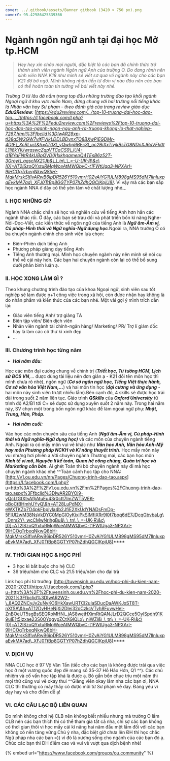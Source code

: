 ```yaml
---
cover: ../.gitbook/assets/Banner gitbook (3420 × 750 px).png
coverY: 95.42986425339366
---
```


# Ngành ngôn ngữ anh tại đại học Mở tp.HCM

> _Hey hey xin chào mọi người, đặc biệt là các bạn đã chính thức trở thành sinh viên ngành Ngôn ngữ Anh của trường O. Do đang rảnh nên sinh viên NNA K18 như mình sẽ viết sơ qua về ngành này cho các bạn K21 đỡ bỡ ngỡ. Mình không nhận tiền từ đơn vị nào đâu nên các bạn có thể hoàn toàn tin tưởng về bài viết này nhé._

_Trường O từ lâu đã nằm trong top đầu những trường đào tạo khối ngành Ngoại ngữ ở khu vực miền Nam, đứng chung với hai trường nổi tiếng khác là Nhân văn hay Sư phạm - theo đánh giá của trang review giáo dục **Edu2Review**:_ [_https://edu2review.com/.../top-10-truong-dai-hoc-dao-tao..._](https://l.facebook.com/l.php?u=https%3A%2F%2Fedu2review.com%2Freviews%2Ftop-10-truong-dai-hoc-dao-tao-nganh-ngon-ngu-anh-ra-truong-khong-lo-that-nghiep-7267.html%3Ffbclid%3DIwAR28xp-tl38a5W2GW7vIfFVIkLDDLBDynxTO8BXwPiEGDMr-4DtF\_XcRLuc\&h=AT0X\_yQwhpRBEc3\_oc2BiXxTivjkBsTG8NDnXJ6aVFk0tL1Ij8kYIUwraswcZqpVTCaCS9\_lU4-d1BYqFNtR4kUBpQVD0j1xkhqamepQ4TEsB6z52T-3Groyt\_qqscNX21Jb&\_\_tn\_\_=-U-UK-R\&c\[0]=AT2lSzoQYxtuRMqWceAtMWQbvC-t1FWtUga3-NPXArI-9lHCOgTrbeqNkwQ8bH-MqkMrskSlflvARwB6ipDR526Y510vmrH0ZvAiYG1ULM898gMS95dM7IlnIuxpaEvkMA7ad\_XFJ0TtBp8GGTYP07hZdhQGClKpjU8)_. Vì vậy mà các bạn sắp học ngành NNA ở đây có thể yên tâm về chất lượng nhé._

### **I. HỌC NHỮNG GÌ?**

Ngành NNA chắc chắn sẽ học và nghiên cứu về tiếng Anh hơn hẳn các ngành khác rồi. Ở đây, các bạn sẽ trau dồi và phát triển bốn kĩ năng Nghe-Nói-Đọc-Viết, các kiến thức về ngôn ngữ của tiếng Anh là _**Ngữ âm-Âm vị, Cú pháp-Hình thái và Ngữ nghĩa-Ngữ dụng học**_.Ngoài ra, NNA trường O có ba chuyên ngành chính cho sinh viên lựa chọn:

* Biên-Phiên dịch tiếng Anh
* Phương pháp giảng dạy tiếng Anh
* Tiếng Anh thương mại. Mình học chuyên ngành này nên mình sẽ nói cụ thể về cái này hơn. Các bạn hai chuyên ngành còn lại có thể bổ sung dưới phần bình luận ạ.

### **II. HỌC XONG LÀM GÌ ?**

Theo khung chương trình đào tạo của khoa Ngoại ngữ, sinh viên sau tốt nghiệp sẽ làm được n+1 công việc trong xã hội, còn được nhận hay không là do nhân phẩm và kiến thức của các bạn nhé. Một vài gợi ý mình trích dẫn lại:

* Giáo viên tiếng Anh/ trợ giảng TA
* Biên tập viên/ Biên dịch viên
* Nhân viên ngành tài chính-ngân hàng/ Marketing/ PR/ Trợ lí giám đốc hay là làm các cô thư kí xinh đẹp
* ...

### **III. Chương trình học từng năm**

* _**Hai năm đầu:**_

Học các môn đại cương chung về chính trị (_**Triết học, Tư tưởng HCM, Lịch sử ĐCS VN**_,... được dùng tài liệu nên đơn giản ạ - K21 đổi tên môn học thì mình chưa rõ nhé), ngôn ngữ (_**Cơ sở ngôn ngữ học, Tiếng Việt thực hành, Cơ sở văn hóa Việt Nam,...**_) và hai môn tin học (_**đại cương và ứng dụng**_ - hai môn này sinh viên trượt nhiều lắm).Bên cạnh đó, 4 skills sẽ được học trải dài trong suốt 2 năm liên tục. Giáo trình _**QSkills**_ của _**Oxford University**_ từ trình độ A2/B1 tới C+ sẽ được sử dụng xuyên suốt 2 năm này. Trong hai năm này, SV chọn một trong bốn ngôn ngữ khác để làm ngoại ngữ phụ: _**Nhật, Trung, Hàn, Pháp.**_

* _**Hai năm cuối:**_

Vào học các môn chuyên sâu của tiếng Anh (_**Ngữ âm-Âm vị, Cú pháp-Hình thái và Ngữ nghĩa-Ngữ dụng học)**_ và các môn của chuyên ngành tiếng Anh. Ngoài ra có mấy môn vui vẻ khác như _**Văn học Anh, Văn hóa Anh-Mỹ hay môn Phương pháp NCKH và Kĩ năng thuyết trình**_. Học mấy môn này vui nhưng hơi phiền ạ.Với chuyên ngành Thương mại, các bạn học môn _**Kinh tế vi mô, Nguyên lí kế toán, Quan hệ công chúng, Quản trị học và Marketing căn bản**_. Ai ghét Toán thì bỏ chuyên ngành này đi mà học chuyên ngành khác nhé ^^Toàn cảnh học tập cho NNA: [http://v1.ou.edu.vn/nn/Pages/Chuong-trinh-dao-tao.aspx](https://l.facebook.com/l.php?u=http%3A%2F%2Fv1.ou.edu.vn%2Fnn%2FPages%2FChuong-trinh-dao-tao.aspx%3Ffbclid%3DIwAR2BYOj9-yQcLtGtXtvAfljAtuEu43r0ctt7lmZWT5VEK-pBoCtBHmhUYyQ\&h=AT28LuPdNX-eWXTKZb7O4pkFbpiyla4b2JfiE2XkUdYNADsFmDp-5FlUl2wM38NsVkDYC0MpGlOyKixlPkSIMfiXRr9l0f7boq6dE7JDcqGbvbaLg\_Dnm2Y\_wcCMwNrihgBu&\_\_tn\_\_=-UK-R\&c\[0]=AT2lSzoQYxtuRMqWceAtMWQbvC-t1FWtUga3-NPXArI-9lHCOgTrbeqNkwQ8bH-MqkMrskSlflvARwB6ipDR526Y510vmrH0ZvAiYG1ULM898gMS95dM7IlnIuxpaEvkMA7ad\_XFJ0TtBp8GGTYP07hZdhQGClKpjU8)****

### **IV. THỜI GIAN HỌC & HỌC PHÍ**

* 3 học kì bắt buộc cho hệ CLC
* 36 triệu/năm cho CLC và 21.5 triệu/năm cho đại trà

Link học phí từ trường: [http://tuyensinh.ou.edu.vn/hoc-phi-du-kien-nam-2020-2021](https://l.facebook.com/l.php?u=http%3A%2F%2Ftuyensinh.ou.edu.vn%2Fhoc-phi-du-kien-nam-2020-2021%3Ffbclid%3DIwAR2W2-\_8AQ2ZNCyJv2uNyKO6HkXawURTCl2uIaSDucDaAWKJxST8T-nXfSA\&h=AT12DyHHeNjXi2DIej32oCzkcVTvh8FuvwHeI-ZnBOeUT5sgBsSEQRoMHN\_jAS8wejHXimRtQANJLrD2QCce5OyISpdh91K9uIE1t5Izxae23S0OYqqypZCtXGlQLx\_niWZi&\_\_tn\_\_=-UK-R\&c\[0]=AT2lSzoQYxtuRMqWceAtMWQbvC-t1FWtUga3-NPXArI-9lHCOgTrbeqNkwQ8bH-MqkMrskSlflvARwB6ipDR526Y510vmrH0ZvAiYG1ULM898gMS95dM7IlnIuxpaEvkMA7ad\_XFJ0TtBp8GGTYP07hZdhQGClKpjU8)****

### **V. DỊCH VỤ**

NNA CLC học ở 97 Võ Văn Tần (tiếc cho các bạn là không được trải qua việc học ở một vương quốc đẹp đẽ mang số 35-37 Hồ Hảo Hớn, Q1 ^^). Các chủ nhiệm và cố vấn học tập khá là được ạ. Bỏ gần bốn chục trịu một năm thì mọi thứ cũng vui vẻ okay thui ^^Giảng viên okay lắm nha các bạn ơi, NNA CLC thì thường có mấy thầy cô được mời từ Sư phạm về dạy. Đáng yêu vì dạy hay và cho điểm dễ ạ!

### **VI. CÁC CÂU LẠC BỘ LIÊN QUAN**

Do mình không chơi hệ CLB nên không biết nhiều nhưng mà trường O lắm CLB nên các bạn thích thì có thể tham gia tất cả nha, chỉ sợ các bạn không có thời gian thôi vì học mấy cái kĩ năng hai năm đầu mệt lắm đối với các bạn không có nền tảng vững.Chú ý nha, đặc biệt giờ chưa lên ĐH thì học chắc Ngữ pháp nha các bạn =)) vì đó là xương sống cho ngành của các bạn đó ạ. Chúc các bạn thi ĐH điểm cao và vui vẻ vượt qua dịch bệnh nhé!

{% embed url="https://www.facebook.com/groups/ou.community" %}
